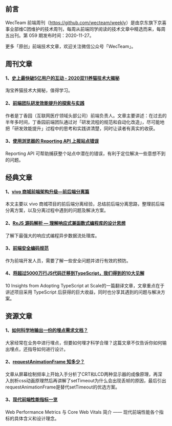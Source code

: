 ## 前言

WecTeam 前端周刊（<https://github.com/wecteam/weekly>）是由京东旗下京喜事业部维C团维护的技术周刊，每周从前端同学阅读的技术文章中精选而来，每周五出刊。第 059 期发布时间：2020-11-27。

更多「原创」前端技术文章，欢迎关注微信公众号「WecTeam」。

## 周刊文章

#### 1、[史上最快破5亿用户的互动 - 2020双11养猫技术大揭秘](https://mp.weixin.qq.com/s/_oTt-RG48hRmX2X15MuX8w)

淘宝养猫技术大揭秘，值得学习。

#### 2、[前端团队研发效能提升的探索与实践](https://mp.weixin.qq.com/s/F2b5nXEKpygX9vCFW1YhYg)

作者是丁香园（互联网医疗领域头部公司）前端负责人。文章主要讲述：在过去的半年多时间，丁香园前端团队通过对「研发流程的规范和自动化改造」，尽可能地把「研发效能提升」过程中的思考和实践讲清楚，同时让读者有真实的收获。

#### 3、[使用浏览器的 Reporting API 上报站点错误](https://mp.weixin.qq.com/s/-LDr0UXaOHoBI0r3UbWb-A)

Reporting API 可帮助捕获整个站点中潜在的错误，有利于定位解决一些意想不到的问题。

## 经典文章

#### 1、[vivo 商城前端架构升级—前后端分离篇](https://juejin.cn/post/6888112198544326670)

本文主要以 vivo 商城项目的前后端分离经验，总结前后端分离思路，整理前后端分离方案，以及分离过程中遇到的问题及解决方案。

#### 2、[RxJS 源码解析 — 理解响应式兼函数式编程库的设计思想](https://zhuanlan.zhihu.com/p/240287653)

了解下最强大的响应式编程异步数据流处理库。

#### 3、[前端安全编码规范](https://segmentfault.com/a/1190000037657222)

作为前端开发人员，需要了解一些安全问题并进行有效的预防。

#### 4、[将超过5000万行JS代码迁移到TypeScript，我们得到的10大见解](https://www.infoq.cn/article/4AwdEapah3ujxHGNSNQt)

10 Insights from Adopting TypeScript at Scale的一篇翻译文章，文章重点在于讲述项目采用 TypeScript 后获得的巨大收益，同时也分享其遇到的问题与解决方案。

## 资源文章

#### 1、[如何科学地输出一份的埋点需求文档？](https://mp.weixin.qq.com/s/TeFxi5fCS0ZDrxiawAKI9w)

大家经常在业务中进行埋点，但要如何埋才科学合理？这篇文章不仅告诉你如何输出埋点，还指导如何进行设计。

#### 2、[requestAnimationFrame 知多少？](https://www.cnblogs.com/onepixel/p/7078617.html)

文章从屏幕绘制频率上开始入手分析了CRT和LCD两种显示器的成像原理，再深入剖析css动画原理然后再讲解了setTimeout为什么会出现丢帧的原因，最后引出requestAnimationFrame是替代setTimeout的优选方案。

#### 3、[现代前端性能指标一览](https://www.toutiao.com/i6883091457440219660/)

Web Performance Metrics 与 Core Web Vitals 简介 —— 现代前端性能各个指标的具体含义和设计理念。